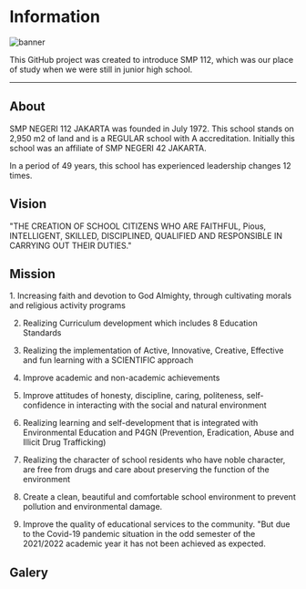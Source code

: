 # Information
![banner](https://github.com/azyys01/school/blob/main/asset/banner.jpg)
<p>This GitHub project was created to introduce SMP 112, which was our place of study when we were still in junior high school.</p>

<hr>

## About
<p>SMP NEGERI 112 JAKARTA was founded in July 1972. This school stands on 2,950 m2 of land and is a REGULAR school with A accreditation. Initially this school was an affiliate of SMP NEGERI 42 JAKARTA.

In a period of 49 years, this school has experienced leadership changes 12 times.</p>

## Vision
<p>
"THE CREATION OF SCHOOL CITIZENS WHO ARE FAITHFUL, Pious, INTELLIGENT, SKILLED, DISCIPLINED, QUALIFIED AND RESPONSIBLE IN CARRYING OUT THEIR DUTIES."</p>

## Mission
<p>1. Increasing faith and devotion to God Almighty, through cultivating morals and religious activity programs

2. Realizing Curriculum development which includes 8 Education Standards

3. Realizing the implementation of Active, Innovative, Creative, Effective and fun learning with a SCIENTIFIC approach

4. Improve academic and non-academic achievements

5. Improve attitudes of honesty, discipline, caring, politeness, self-confidence in interacting with the social and natural environment

6. Realizing learning and self-development that is integrated with Environmental Education and P4GN (Prevention, Eradication, Abuse and Illicit Drug Trafficking)

7. Realizing the character of school residents who have noble character, are free from drugs and care about preserving the function of the environment

8. Create a clean, beautiful and comfortable school environment to prevent pollution and environmental damage.

9. Improve the quality of educational services to the community. "But due to the Covid-19 pandemic situation in the odd semester of the 2021/2022 academic year it has not been achieved as expected.</p>

## Galery
